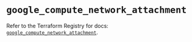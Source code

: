 # `google_compute_network_attachment`

Refer to the Terraform Registry for docs: [`google_compute_network_attachment`](https://registry.terraform.io/providers/hashicorp/google/5.43.0/docs/resources/compute_network_attachment).
